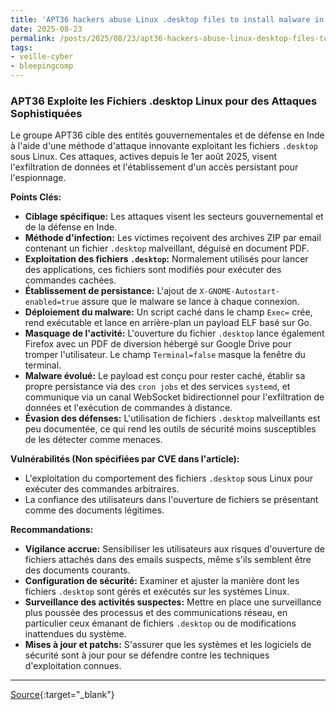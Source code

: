 ```yaml
---
title: 'APT36 hackers abuse Linux .desktop files to install malware in new attacks'
date: 2025-08-23
permalink: /posts/2025/08/23/apt36-hackers-abuse-linux-desktop-files-to-install-malware-in-new-attacks/
tags:
- veille-cyber
- bleepingcomp
---
```

### APT36 Exploite les Fichiers .desktop Linux pour des Attaques Sophistiquées

Le groupe APT36 cible des entités gouvernementales et de défense en Inde à l'aide d'une méthode d'attaque innovante exploitant les fichiers `.desktop` sous Linux. Ces attaques, actives depuis le 1er août 2025, visent l'exfiltration de données et l'établissement d'un accès persistant pour l'espionnage.

**Points Clés:**

*   **Ciblage spécifique:** Les attaques visent les secteurs gouvernemental et de la défense en Inde.
*   **Méthode d'infection:** Les victimes reçoivent des archives ZIP par email contenant un fichier `.desktop` malveillant, déguisé en document PDF.
*   **Exploitation des fichiers `.desktop`:** Normalement utilisés pour lancer des applications, ces fichiers sont modifiés pour exécuter des commandes cachées.
*   **Établissement de persistance:** L'ajout de `X-GNOME-Autostart-enabled=true` assure que le malware se lance à chaque connexion.
*   **Déploiement du malware:** Un script caché dans le champ `Exec=` crée, rend exécutable et lance en arrière-plan un payload ELF basé sur Go.
*   **Masquage de l'activité:** L'ouverture du fichier `.desktop` lance également Firefox avec un PDF de diversion hébergé sur Google Drive pour tromper l'utilisateur. Le champ `Terminal=false` masque la fenêtre du terminal.
*   **Malware évolué:** Le payload est conçu pour rester caché, établir sa propre persistance via des `cron jobs` et des services `systemd`, et communique via un canal WebSocket bidirectionnel pour l'exfiltration de données et l'exécution de commandes à distance.
*   **Évasion des défenses:** L'utilisation de fichiers `.desktop` malveillants est peu documentée, ce qui rend les outils de sécurité moins susceptibles de les détecter comme menaces.

**Vulnérabilités (Non spécifiées par CVE dans l'article):**

*   L'exploitation du comportement des fichiers `.desktop` sous Linux pour exécuter des commandes arbitraires.
*   La confiance des utilisateurs dans l'ouverture de fichiers se présentant comme des documents légitimes.

**Recommandations:**

*   **Vigilance accrue:** Sensibiliser les utilisateurs aux risques d'ouverture de fichiers attachés dans des emails suspects, même s'ils semblent être des documents courants.
*   **Configuration de sécurité:** Examiner et ajuster la manière dont les fichiers `.desktop` sont gérés et exécutés sur les systèmes Linux.
*   **Surveillance des activités suspectes:** Mettre en place une surveillance plus poussée des processus et des communications réseau, en particulier ceux émanant de fichiers `.desktop` ou de modifications inattendues du système.
*   **Mises à jour et patchs:** S'assurer que les systèmes et les logiciels de sécurité sont à jour pour se défendre contre les techniques d'exploitation connues.

---
[Source](https://www.bleepingcomputer.com/news/security/apt36-hackers-abuse-linux-desktop-files-to-install-malware/){:target="_blank"}
